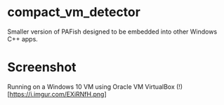 # compact_vm_detector
 Smaller version of PAFish designed to be embedded into other Windows C++ apps.

# Screenshot
Running on a Windows 10 VM using Oracle VM VirtualBox
(!)[https://i.imgur.com/EXiRNfH.png]
